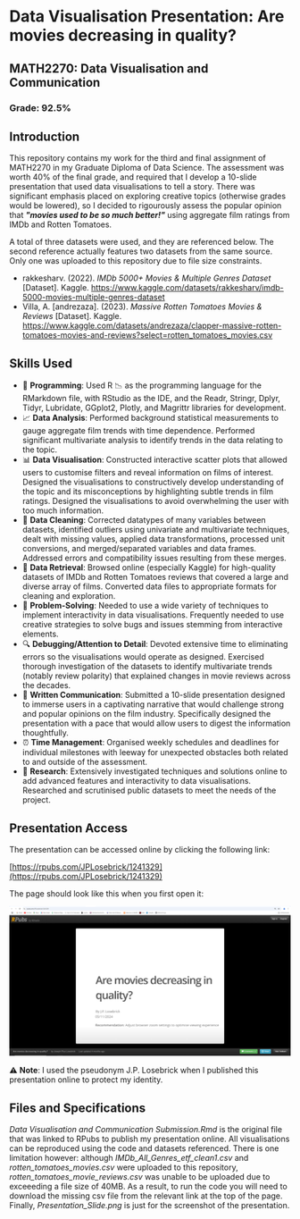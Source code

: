 # Data Visualisation Presentation: Are movies decreasing in quality? 

## MATH2270: Data Visualisation and Communication

### Grade: 92.5%

## Introduction

This repository contains my work for the third and final assignment of MATH2270 in my Graduate Diploma of Data Science. The assessment was worth 40% of the final grade, 
and required that I develop a 10-slide presentation that used data visualisations to tell a story. There was significant emphasis placed on exploring creative topics 
(otherwise grades would be lowered), so I decided to rigourously assess the popular opinion that ***"movies used to be so much better!"*** using aggregate film ratings from IMDb and Rotten Tomatoes.

A total of three datasets were used, and they are referenced below. The second reference actually features two datasets from the same source. Only one was uploaded to this repository due to file size constraints.

- rakkesharv. (2022). *IMDb 5000+ Movies & Multiple Genres Dataset* [Dataset]. Kaggle. https://www.kaggle.com/datasets/rakkesharv/imdb-5000-movies-multiple-genres-dataset
- Villa, A. [andrezaza]. (2023). *Massive Rotten Tomatoes Movies & Reviews* [Dataset]. Kaggle. https://www.kaggle.com/datasets/andrezaza/clapper-massive-rotten-tomatoes-movies-and-reviews?select=rotten_tomatoes_movies.csv

## Skills Used

- 💾 **Programming**:
Used R 📉 as the programming language for the RMarkdown file, with RStudio as the IDE, and the Readr, Stringr, Dplyr, Tidyr, Lubridate, GGplot2, Plotly, and Magrittr libraries for development.
- 📈 **Data Analysis**:
Performed background statistical measurements to gauge aggregate film trends with time dependence. Performed significant multivariate analysis to identify trends in the data relating to the topic.
- 📊 **Data Visualisation**:
Constructed interactive scatter plots that allowed users to customise filters and reveal information on films of interest. Designed the visualisations to constructively develop understanding of the topic
and its misconceptions by highlighting subtle trends in film ratings. Designed the visualisations to avoid overwhelming the user with too much information.
- 🧼 **Data Cleaning**:
Corrected datatypes of many variables between datasets, identified outliers using univariate and multivariate techniques, dealt with missing values, applied data transformations, processed unit conversions, and merged/separated variables and data frames. Addressed errors and compatibility issues resulting from these merges.
- 📧 **Data Retrieval**:
Browsed online (especially Kaggle) for high-quality datasets of IMDb and Rotten Tomatoes reviews that covered a large and diverse array of films. Converted data files to appropriate formats for cleaning and exploration.
- 📐 **Problem-Solving**:
Needed to use a wide variety of techniques to implement interactivity in data visualisations. Frequently needed to use creative strategies to solve bugs and issues stemming from interactive elements.
- 🔍 **Debugging/Attention to Detail**:
Devoted extensive time to eliminating errors so the visualisations would operate as designed. Exercised thorough investigation of the datasets to identify multivariate trends (notably review polarity) that explained changes in movie reviews across the decades.
- 📝 **Written Communication**:
Submitted a 10-slide presentation designed to immerse users in a captivating narrative that would challenge strong and popular opinions on the film industry. Specifically designed the presentation with a pace that would allow users to digest the information thoughtfully.
- ⏰ **Time Management**:
Organised weekly schedules and deadlines for individual milestones with leeway for unexpected obstacles both related to and outside of the assessment.
- 🔬 **Research**:
Extensively investigated techniques and solutions online to add advanced features and interactivity to data visualisations. Researched and scrutinised public datasets to meet the needs of the project.

## Presentation Access

The presentation can be accessed online by clicking the following link:

[https://rpubs.com/JPLosebrick/1241329](https://rpubs.com/JPLosebrick/1241329)

The page should look like this when you first open it:

![Example](https://github.com/AegisZoom/Film-Data-Storytelling/blob/main/Presentation_Slide.PNG)

⚠️ **Note**: I used the pseudonym J.P. Losebrick when I published this presentation online to protect my identity.

## Files and Specifications

*Data Visualisation and Communication Submission.Rmd* is the original file that was linked to RPubs to publish my presentation online. All visualisations can be reproduced using the code and datasets referenced. There is one limitation however: although *IMDb_All_Genres_etf_clean1.csv* and *rotten_tomatoes_movies.csv* were uploaded
to this repository, *rotten_tomatoes_movie_reviews.csv* was unable to be uploaded due to exceeeding a file size of 40MB. As a result, to run the code you will
need to download the missing csv file from the relevant link at the top of the page. Finally, *Presentation_Slide.png* is just for the screenshot of the presentation.

